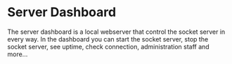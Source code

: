 # Server Dashboard
The server dashboard is a local webserver that control the socket server in every way.
In the dashboard you can start the socket server, stop the socket server, see uptime, check connection, administration
staff and more...